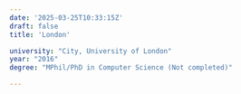 ```yaml
---
date: '2025-03-25T10:33:15Z'
draft: false
title: 'London'

university: "City, University of London"
year: "2016"
degree: "MPhil/PhD in Computer Science (Not completed)"

---
```

